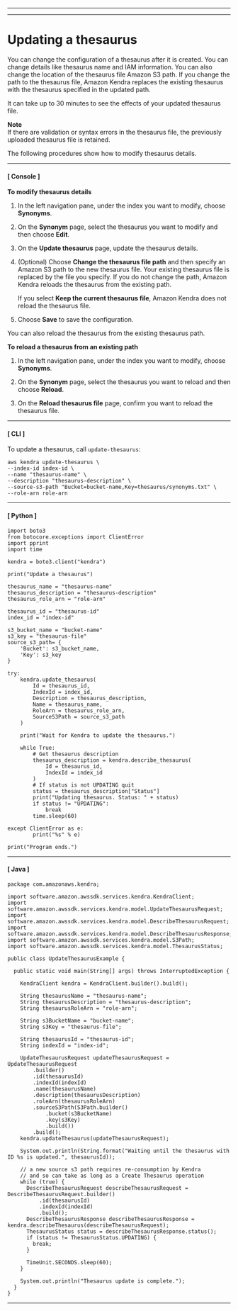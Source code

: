 --------

--------

# Updating a thesaurus<a name="index-synonyms-update"></a>

You can change the configuration of a thesaurus after it is created\. You can change details like thesaurus name and IAM information\. You can also change the location of the thesaurus file Amazon S3 path\. If you change the path to the thesaurus file, Amazon Kendra replaces the existing thesaurus with the thesaurus specified in the updated path\. 

It can take up to 30 minutes to see the effects of your updated thesaurus file\. 

**Note**  
If there are validation or syntax errors in the thesaurus file, the previously uploaded thesaurus file is retained\. 

The following procedures show how to modify thesaurus details\. 

------
#### [ Console ]

**To modify thesaurus details**

1. In the left navigation pane, under the index you want to modify, choose **Synonyms**\. 

1. On the **Synonym** page, select the thesaurus you want to modify and then choose **Edit**\. 

1. On the **Update thesaurus** page, update the thesaurus details\. 

1. \(Optional\) Choose **Change the thesaurus file path** and then specify an Amazon S3 path to the new thesaurus file\. Your existing thesaurus file is replaced by the file you specify\. If you do not change the path, Amazon Kendra reloads the thesaurus from the existing path\. 

   If you select **Keep the current thesaurus file**, Amazon Kendra does not reload the thesaurus file\. 

1. Choose **Save** to save the configuration\. 

You can also reload the thesaurus from the existing thesaurus path\. 

**To reload a thesaurus from an existing path**

1. In the left navigation pane, under the index you want to modify, choose **Synonyms**\. 

1. On the **Synonym** page, select the thesaurus you want to reload and then choose **Reload**\. 

1. On the **Reload thesaurus file** page, confirm you want to reload the thesaurus file\. 

------
#### [ CLI ]

To update a thesaurus, call `update-thesaurus`: 

```
aws kendra update-thesaurus \
--index-id index-id \
--name "thesaurus-name" \
--description "thesaurus-description" \
--source-s3-path "Bucket=bucket-name,Key=thesaurus/synonyms.txt" \
--role-arn role-arn
```

------
#### [ Python ]

```
import boto3
from botocore.exceptions import ClientError
import pprint
import time

kendra = boto3.client("kendra")

print("Update a thesaurus")

thesaurus_name = "thesaurus-name"
thesaurus_description = "thesaurus-description"
thesaurus_role_arn = "role-arn"

thesaurus_id = "thesaurus-id"
index_id = "index-id"

s3_bucket_name = "bucket-name"
s3_key = "thesaurus-file"
source_s3_path= {
    'Bucket': s3_bucket_name,
    'Key': s3_key
}

try:
    kendra.update_thesaurus(
        Id = thesaurus_id,
        IndexId = index_id,
        Description = thesaurus_description,
        Name = thesaurus_name,
        RoleArn = thesaurus_role_arn,
        SourceS3Path = source_s3_path
    )
    
    print("Wait for Kendra to update the thesaurus.")

    while True:
        # Get thesaurus description
        thesaurus_description = kendra.describe_thesaurus(
            Id = thesaurus_id,
            IndexId = index_id
        )
        # If status is not UPDATING quit
        status = thesaurus_description["Status"]
        print("Updating thesaurus. Status: " + status)
        if status != "UPDATING":
            break
        time.sleep(60)

except ClientError as e:
        print("%s" % e)

print("Program ends.")
```

------
#### [ Java ]

```
package com.amazonaws.kendra;

import software.amazon.awssdk.services.kendra.KendraClient;
import software.amazon.awssdk.services.kendra.model.UpdateThesaurusRequest;
import software.amazon.awssdk.services.kendra.model.DescribeThesaurusRequest;
import software.amazon.awssdk.services.kendra.model.DescribeThesaurusResponse;
import software.amazon.awssdk.services.kendra.model.S3Path;
import software.amazon.awssdk.services.kendra.model.ThesaurusStatus;

public class UpdateThesaurusExample {

  public static void main(String[] args) throws InterruptedException {

    KendraClient kendra = KendraClient.builder().build();

    String thesaurusName = "thesaurus-name";
    String thesaurusDescription = "thesaurus-description";
    String thesaurusRoleArn = "role-arn";

    String s3BucketName = "bucket-name";
    String s3Key = "thesaurus-file";

    String thesaurusId = "thesaurus-id";
    String indexId = "index-id";

    UpdateThesaurusRequest updateThesaurusRequest = UpdateThesaurusRequest
        .builder()
        .id(thesaurusId)
        .indexId(indexId)
        .name(thesaurusName)
        .description(thesaurusDescription)
        .roleArn(thesaurusRoleArn)
        .sourceS3Path(S3Path.builder()
            .bucket(s3BucketName)
            .key(s3Key)
            .build())
        .build();
    kendra.updateThesaurus(updateThesaurusRequest);

    System.out.println(String.format("Waiting until the thesaurus with ID %s is updated.", thesaurusId));

    // a new source s3 path requires re-consumption by Kendra 
    // and so can take as long as a Create Thesaurus operation
    while (true) {
      DescribeThesaurusRequest describeThesaurusRequest = DescribeThesaurusRequest.builder()
          .id(thesaurusId)
          .indexId(indexId)
          .build();
      DescribeThesaurusResponse describeThesaurusResponse = kendra.describeThesaurus(describeThesaurusRequest);
      ThesaurusStatus status = describeThesaurusResponse.status();
      if (status != ThesaurusStatus.UPDATING) {
        break;
      }

      TimeUnit.SECONDS.sleep(60);
    }

    System.out.println("Thesaurus update is complete.");
  }
}
```

------
